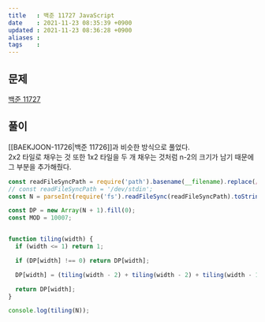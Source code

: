 ```yaml
---
title   : 백준 11727 JavaScript 
date    : 2021-11-23 08:35:39 +0900
updated : 2021-11-23 08:36:28 +0900
aliases : 
tags    : 
---
```

## 문제
[백준 11727](https://www.acmicpc.net/problem/11727)

## 풀이
[[BAEKJOON-11726|백준 11726]]과 비슷한 방식으로 풀었다.  
2x2 타일로 채우는 것 또한 1x2 타일을 두 개 채우는 것처럼 n-2의 크기가 남기 때문에 그 부분을 추가해줬다.  
```javascript
const readFileSyncPath = require('path').basename(__filename).replace(/js$/, 'txt');
// const readFileSyncPath = '/dev/stdin';
const N = parseInt(require('fs').readFileSync(readFileSyncPath).toString().trim());

const DP = new Array(N + 1).fill(0);
const MOD = 10007;


function tiling(width) {
  if (width <= 1) return 1;

  if (DP[width] !== 0) return DP[width];

  DP[width] = (tiling(width - 2) + tiling(width - 2) + tiling(width - 1)) % MOD;

  return DP[width];
}

console.log(tiling(N));
```
